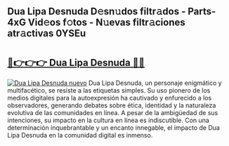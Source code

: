 ## Dua Lipa Desnuda D𝚎sn𝚞dos filtr𝚊dos - Parts-4xG Vid𝚎os f𝚘tos - N𝚞evas filtr𝚊ciones atr𝚊ctivas 0YSEu

# <h2><a href="http://mbdpuw.tromn.icu/?c=Dua+Lipa+Desnuda">🔗👉👉👉 Dua Lipa Desnuda 🔗🔗</a></h2>

[![Dua Lipa Desnuda nuevo](https://i.imgur.com/pEAQMta.gif)](http://mbdpuw.tromn.icu/?c=Dua+Lipa+Desnuda)
Dua Lipa Desnuda, un personaje enigmático y multifacético, se resiste a las etiquetas simples. Su uso pionero de los medios digitales para la autoexpresión ha cautivado y enfurecido a los observadores, generando debates sobre ética, identidad y la naturaleza evolutiva de las comunidades en línea. A pesar de la ambigüedad de sus intenciones, su impacto en la cultura en línea es indiscutible. Con una determinación inquebrantable y un encanto innegable, el impacto de Dua Lipa Desnuda en la comunidad digital es inmenso.
